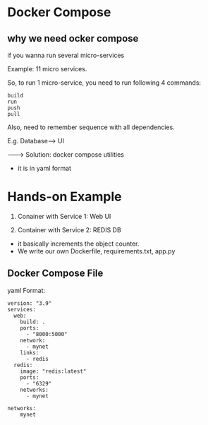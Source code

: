 # Docker Compose

## why we need ocker compose

if you wanna run several micro-services

Example: 11 micro services.

So, to run 1 micro-service, you need to run following 4 commands:
````
build 
run
push
pull
````

Also, need to remember sequence with all dependencies.

E.g. Database--> UI

---> Solution: docker compose utilities

- it is in yaml format


# Hands-on Example

1. Conainer with Service 1: Web
UI

2. Container with Service 2: REDIS DB

- it basically increments the object counter.
- We write our own Dockerfile, requirements.txt, app.py

## Docker Compose File

yaml Format:

````
version: "3.9"
services:
  web:
    build: .
    ports:
      - "8000:5000"
    network:
      - mynet
    links:
      - redis
  redis:
    image: "redis:latest"
    ports:
      - "6329"
    networks:
      - mynet

networks:
    mynet
````
